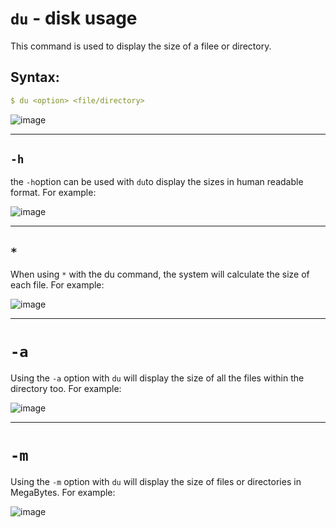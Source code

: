 # `du` - disk usage

This command is used to display the size of a filee or directory.

## Syntax:
```yaml
$ du <option> <file/directory> 
```
![image](https://user-images.githubusercontent.com/107522496/196989134-4e01ecf3-1247-4987-8e1a-64398bcb3ab6.png)

---

## `-h`

the `-h`option can be used with `du`to display the sizes in human readable format. For example:

![image](https://user-images.githubusercontent.com/107522496/196989812-4225df86-b275-4aba-bbea-bee3d4b26e23.png)

---


## `*`
When using `*` with the du command, the system will calculate the size of each file. For example:  

![image](https://user-images.githubusercontent.com/107522496/196990571-25ea1838-1147-4890-90f1-21103da4f835.png)

---

# `-a`

Using the `-a` option with `du` will display the size of all the files within the directory too. For example: 

![image](https://user-images.githubusercontent.com/107522496/196993624-6c4154fa-8d0e-4347-b0fd-39178327d85c.png)

---

# `-m`

Using the `-m` option with `du` will display the size of files or directories in MegaBytes. For example: 

![image](https://user-images.githubusercontent.com/107522496/196994260-5179ec3a-1fbf-4f68-b00a-1ffa4a24f2d6.png)


